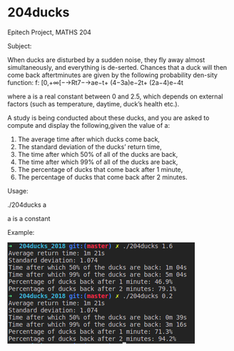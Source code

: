 # 204ducks
Epitech Project, MATHS 204

Subject:

When ducks are disturbed by a sudden noise, they fly away almost simultaneously, and everything is de-serted. Chances that a duck will then come back aftertminutes are given by the following probability den-sity function:
  f: [0,+∞[−→Rt7−→ae−t+
    (4−3a)e−2t+ (2a−4)e−4t
    
where a is a real constant between 0 and 2.5, which depends on external factors (such as temperature, daytime, duck’s health etc.).
  
A study is being conducted about these ducks, and you are asked to compute and display the following,given the value of a:
1. The average time after which ducks come back,
2. The standard deviation of the ducks’ return time,
3. The time after which 50% of all of the ducks are back,
4. The time after which 99% of all of the ducks are back,
5. The percentage of ducks that come back after 1 minute,
6. The percentage of ducks that come back after 2 minutes.

Usage:

./204ducks a

a is a constant

Example:

![alt text](https://github.com/alexandre10044/204ducks/blob/master/example.png?raw=true)
